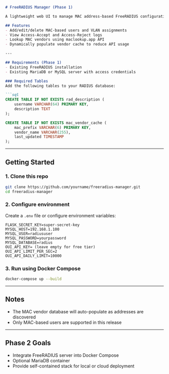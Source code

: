
```markdown
# FreeRADIUS Manager (Phase 1)

A lightweight web UI to manage MAC address-based FreeRADIUS configurations backed by a MariaDB/MySQL database.

## Features
- Add/edit/delete MAC-based users and VLAN assignments
- View Access-Accept and Access-Reject logs
- Lookup MAC vendors using maclookup.app API
- Dynamically populate vendor cache to reduce API usage

---

## Requirements (Phase 1)
- Existing FreeRADIUS installation
- Existing MariaDB or MySQL server with access credentials

### Required Tables
Add the following tables to your RADIUS database:

```sql
CREATE TABLE IF NOT EXISTS rad_description (
    username VARCHAR(64) PRIMARY KEY,
    description TEXT
);

CREATE TABLE IF NOT EXISTS mac_vendor_cache (
    mac_prefix VARCHAR(6) PRIMARY KEY,
    vendor_name VARCHAR(255),
    last_updated TIMESTAMP
);
```

---

## Getting Started

### 1. Clone this repo
```bash
git clone https://github.com/yourname/freeradius-manager.git
cd freeradius-manager
```

### 2. Configure environment
Create a `.env` file or configure environment variables:

```env
FLASK_SECRET_KEY=super-secret-key
MYSQL_HOST=192.168.1.100
MYSQL_USER=radiususer
MYSQL_PASSWORD=yourpassword
MYSQL_DATABASE=radius
OUI_API_KEY= (leave empty for free tier)
OUI_API_LIMIT_PER_SEC=2
OUI_API_DAILY_LIMIT=10000
```

### 3. Run using Docker Compose
```bash
docker-compose up --build
```

---

## Notes
- The MAC vendor database will auto-populate as addresses are discovered
- Only MAC-based users are supported in this release

---

## Phase 2 Goals
- Integrate FreeRADIUS server into Docker Compose
- Optional MariaDB container
- Provide self-contained stack for local or cloud deployment
```